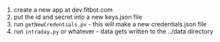 1. create a new app at dev.fitbot.com
1. put the id and secret into a new keys.json file
1. run `getNewCredentials.pv` - this will make a new credentials.json file
1. run `intraday.py` or whatever - data gets written to the ../data directory
